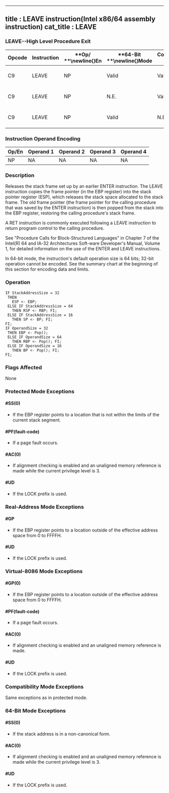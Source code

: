 ----------------------------
title : LEAVE instruction(Intel x86/64 assembly instruction)
cat_title : LEAVE
----------------------------
### LEAVE--High Level Procedure Exit


|**Opcode**|**Instruction**|**Op/ **\newline{}**En**|**64-Bit **\newline{}**Mode**|**Compat/**\newline{}**Leg Mode**|**Description**|
|----------|---------------|------------------------|-----------------------------|---------------------------------|---------------|
|C9|LEAVE|NP|Valid|Valid|Set SP to BP, then pop BP.|
|C9|LEAVE|NP|N.E.|Valid|Set ESP to EBP, then pop EBP.|
|C9|LEAVE|NP|Valid|N.E.|Set RSP to RBP, then pop RBP.|
### Instruction Operand Encoding


|Op/En|Operand 1|Operand 2|Operand 3|Operand 4|
|-----|---------|---------|---------|---------|
|NP|NA|NA|NA|NA|
### Description


Releases the stack frame set up by an earlier ENTER instruction. The LEAVE instruction copies the frame pointer (in the EBP register) into the stack pointer register (ESP), which releases the stack space allocated to the stack frame. The old frame pointer (the frame pointer for the calling procedure that was saved by the ENTER instruction) is then popped from the stack into the EBP register, restoring the calling procedure's stack frame. 

A RET instruction is commonly executed following a LEAVE instruction to return program control to the calling procedure.

See "Procedure Calls for Block-Structured Languages" in Chapter 7 of the Intel(R) 64 and IA-32 Architectures Soft-ware Developer's Manual, Volume 1, for detailed information on the use of the ENTER and LEAVE instructions.

In 64-bit mode, the instruction's default operation size is 64 bits; 32-bit operation cannot be encoded. See the summary chart at the beginning of this section for encoding data and limits.


### Operation

```info-verb
IF StackAddressSize = 32
 THEN
   ESP <- EBP;
 ELSE IF StackAddressSize = 64
   THEN RSP <- RBP; FI;
 ELSE IF StackAddressSize = 16
   THEN SP <- BP; FI;
FI;
IF OperandSize = 32
 THEN EBP <- Pop();
 ELSE IF OperandSize = 64
   THEN RBP <- Pop(); FI;
 ELSE IF OperandSize = 16
   THEN BP <- Pop(); FI;
FI;
```
### Flags Affected


None


### Protected Mode Exceptions

#### #SS(0)
* If the EBP register points to a location that is not within the limits of the current stack segment.

#### #PF(fault-code)
* If a page fault occurs.

#### #AC(0)
* If alignment checking is enabled and an unaligned memory reference is made while the current privilege level is 3.

#### #UD
* If the LOCK prefix is used.

### Real-Address Mode Exceptions

#### #GP
* If the EBP register points to a location outside of the effective address space from 0 to FFFFH.

#### #UD
* If the LOCK prefix is used.

### Virtual-8086 Mode Exceptions

#### #GP(0)
* If the EBP register points to a location outside of the effective address space from 0 to FFFFH.

#### #PF(fault-code)
* If a page fault occurs.

#### #AC(0)
* If alignment checking is enabled and an unaligned memory reference is made.

#### #UD
* If the LOCK prefix is used.

### Compatibility Mode Exceptions



Same exceptions as in protected mode.


### 64-Bit Mode Exceptions

#### #SS(0)
* If the stack address is in a non-canonical form.

#### #AC(0)
* If alignment checking is enabled and an unaligned memory reference is made while the current privilege level is 3.

#### #UD
* If the LOCK prefix is used.
